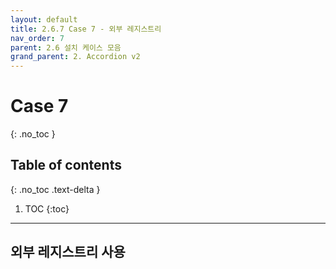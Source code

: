 ```yaml
---
layout: default
title: 2.6.7 Case 7 - 외부 레지스트리
nav_order: 7
parent: 2.6 설치 케이스 모음
grand_parent: 2. Accordion v2
---
```


# Case 7
{: .no_toc }

## Table of contents
{: .no_toc .text-delta }

1. TOC
{:toc}

---

## 외부 레지스트리 사용